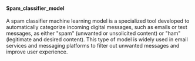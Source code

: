 #### Spam_classifier_model
A spam classifier machine learning model is a specialized tool developed to automatically categorize incoming digital messages, such as emails or text messages, as either "spam" (unwanted or unsolicited content) or "ham" (legitimate and desired content). This type of model is widely used in email services and messaging platforms to filter out unwanted messages and improve user experience.

